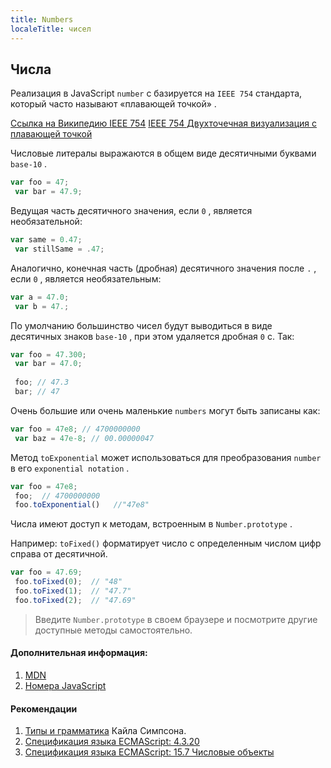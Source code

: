 ```yaml
---
title: Numbers
localeTitle: чисел
---
```

## Числа

Реализация в JavaScript `number` с базируется на `IEEE 754` стандарта, который часто называют «плавающей точкой» .

[Ссылка на Википедию IEEE 754](https://en.wikipedia.org/wiki/IEEE_754) [IEEE 754 Двухточечная визуализация с плавающей точкой](http://bartaz.github.io/ieee754-visualization/)

Числовые литералы выражаются в общем виде десятичными буквами `base-10` .

```javascript
var foo = 47; 
 var bar = 47.9; 
```

Ведущая часть десятичного значения, если `0` , является необязательной:

```javascript
var same = 0.47; 
 var stillSame = .47; 
```

Аналогично, конечная часть (дробная) десятичного значения после `.` , если `0` , является необязательным:

```javascript
var a = 47.0; 
 var b = 47.; 
```

По умолчанию большинство чисел будут выводиться в виде десятичных знаков `base-10` , при этом удаляется дробная `0` с. Так:

```javascript
var foo = 47.300; 
 var bar = 47.0; 
 
 foo; // 47.3 
 bar; // 47 
```

Очень большие или очень маленькие `numbers` могут быть записаны как:

```javascript
var foo = 47e8; // 4700000000 
 var baz = 47e-8; // 00.00000047 
```

Метод `toExponential` может использоваться для преобразования `number` в его `exponential notation` .

```javascript
var foo = 47e8; 
 foo;  // 4700000000 
 foo.toExponential()   //"47e8" 
```

Числа имеют доступ к методам, встроенным в `Number.prototype` .

Например: `toFixed()` форматирует число с определенным числом цифр справа от десятичной.

```javascript
var foo = 47.69; 
 foo.toFixed(0);  // "48" 
 foo.toFixed(1);  // "47.7" 
 foo.toFixed(2);  // "47.69" 
```

> Введите `Number.prototype` в своем браузере и посмотрите другие доступные методы самостоятельно.

#### Дополнительная информация:

1.  [MDN](https://developer.mozilla.org/en-US/docs/Web/JavaScript/Data_structures#Number_type)
2.  [Номера JavaScript](https://www.w3schools.com/js/js_numbers.asp)

#### Рекомендации

1.  [Типы и грамматика](https://github.com/getify/You-Dont-Know-JS/tree/master/types%20%26%20grammar) Кайла Симпсона.
2.  [Спецификация языка ECMAScript: 4.3.20](https://www.ecma-international.org/ecma-262/5.1/#sec-4.3.20)
3.  [Спецификация языка ECMAScript: 15.7 Числовые объекты](https://www.ecma-international.org/ecma-262/5.1/#sec-15.7)
